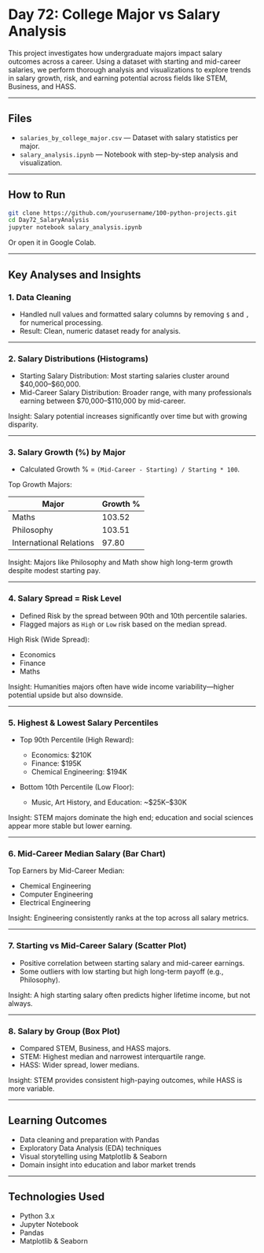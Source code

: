 # Day 72: College Major vs Salary Analysis

This project investigates how undergraduate majors impact salary outcomes across a career. Using a dataset with starting and mid-career salaries, we perform thorough analysis and visualizations to explore trends in salary growth, risk, and earning potential across fields like STEM, Business, and HASS.

---

## Files

* `salaries_by_college_major.csv` — Dataset with salary statistics per major.
* `salary_analysis.ipynb` — Notebook with step-by-step analysis and visualization.

---

## How to Run

```bash
git clone https://github.com/yourusername/100-python-projects.git
cd Day72_SalaryAnalysis
jupyter notebook salary_analysis.ipynb
```

Or open it in Google Colab.

---

## Key Analyses and Insights

### 1. Data Cleaning

* Handled null values and formatted salary columns by removing `$` and `,` for numerical processing.
* Result: Clean, numeric dataset ready for analysis.

---

### 2. Salary Distributions (Histograms)

* Starting Salary Distribution: Most starting salaries cluster around \$40,000–\$60,000.
* Mid-Career Salary Distribution: Broader range, with many professionals earning between \$70,000–\$110,000 by mid-career.

Insight: Salary potential increases significantly over time but with growing disparity.

---

### 3. Salary Growth (%) by Major

* Calculated Growth % = `(Mid-Career - Starting) / Starting * 100`.

Top Growth Majors:

| Major                   | Growth % |
| ----------------------- | -------- |
| Maths                   | 103.52   |
| Philosophy              | 103.51   |
| International Relations | 97.80    |

Insight: Majors like Philosophy and Math show high long-term growth despite modest starting pay.

---

### 4. Salary Spread = Risk Level

* Defined Risk by the spread between 90th and 10th percentile salaries.
* Flagged majors as `High` or `Low` risk based on the median spread.

High Risk (Wide Spread):

* Economics
* Finance
* Maths

Insight: Humanities majors often have wide income variability—higher potential upside but also downside.

---

### 5. Highest & Lowest Salary Percentiles

* Top 90th Percentile (High Reward):

  * Economics: \$210K
  * Finance: \$195K
  * Chemical Engineering: \$194K

* Bottom 10th Percentile (Low Floor):

  * Music, Art History, and Education: \~\$25K–\$30K

Insight: STEM majors dominate the high end; education and social sciences appear more stable but lower earning.

---

### 6. Mid-Career Median Salary (Bar Chart)

Top Earners by Mid-Career Median:

* Chemical Engineering
* Computer Engineering
* Electrical Engineering

Insight: Engineering consistently ranks at the top across all salary metrics.

---

### 7. Starting vs Mid-Career Salary (Scatter Plot)

* Positive correlation between starting salary and mid-career earnings.
* Some outliers with low starting but high long-term payoff (e.g., Philosophy).

Insight: A high starting salary often predicts higher lifetime income, but not always.

---

### 8. Salary by Group (Box Plot)

* Compared STEM, Business, and HASS majors.
* STEM: Highest median and narrowest interquartile range.
* HASS: Wider spread, lower medians.

Insight: STEM provides consistent high-paying outcomes, while HASS is more variable.

---

## Learning Outcomes

* Data cleaning and preparation with Pandas
* Exploratory Data Analysis (EDA) techniques
* Visual storytelling using Matplotlib & Seaborn
* Domain insight into education and labor market trends

---

## Technologies Used

* Python 3.x
* Jupyter Notebook
* Pandas
* Matplotlib & Seaborn
